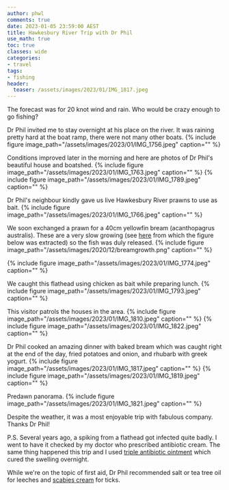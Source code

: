 ```yaml
---
author: phwl
comments: true
date: 2023-01-05 23:59:00 AEST
title: Hawkesbury River Trip with Dr Phil
use_math: true
toc: true
classes: wide
categories:
- travel
tags:
- fishing
header:
  teaser: /assets/images/2023/01/IMG_1817.jpeg
---
```

The forecast was for 20 knot wind and rain. Who would be crazy enough to
go fishing? 

Dr Phil invited me to stay overnight at his place on the river.
It was raining pretty hard at the boat ramp, there were not many other boats.
{% include figure image_path="/assets/images/2023/01/IMG_1756.jpeg" caption="" %}

Conditions improved later in the morning and here are photos of Dr Phil's beautiful house and boatshed.
{% include figure image_path="/assets/images/2023/01/IMG_1763.jpeg" caption="" %}
{% include figure image_path="/assets/images/2023/01/IMG_1789.jpeg" caption="" %}

Dr Phil's neighbour kindly gave us live Hawkesbury River prawns to use as bait.
{% include figure image_path="/assets/images/2023/01/IMG_1766.jpeg" caption="" %}

We soon exchanged a prawn for a 40cm 
yellowfin bream (acanthopagrus australis). These are a very slow growing
(see [here](/assets/images/2020/12/Yellowfin-Bream.pdf) from which the figure below was extracted) so
the fish was duly released.
{% include figure image_path="/assets/images/2020/12/breamgrowth.png" caption="" %}

{% include figure image_path="/assets/images/2023/01/IMG_1774.jpeg" caption="" %}

We caught this flathead using chicken as bait while preparing lunch.
{% include figure image_path="/assets/images/2023/01/IMG_1793.jpeg" caption="" %}

This visitor patrols the houses in the area.
{% include figure image_path="/assets/images/2023/01/IMG_1810.jpeg" caption="" %}
{% include figure image_path="/assets/images/2023/01/IMG_1822.jpeg" caption="" %}

Dr Phil cooked an amazing dinner with baked bream which was caught right at the end of the day, fried potatoes and onion, and rhubarb with greek yogurt.
{% include figure image_path="/assets/images/2023/01/IMG_1817.jpeg" caption="" %}
{% include figure image_path="/assets/images/2023/01/IMG_1819.jpeg" caption="" %}

Predawn panorama.
{% include figure image_path="/assets/images/2023/01/IMG_1821.jpeg" caption="" %}

Despite the weather, it was a most enjoyable trip with fabulous company. Thanks Dr Phil!

P.S. Several years ago, a spiking from a flathead got infected quite badly. I went to have it checked by my doctor who prescribed antibiotic cream. The same thing happened this trip and I used [triple antibiotic ointment](https://en.wilsonhk.com/product-page/%E7%BE%8E%E5%9C%8B%E5%82%B2%E4%BB%95-%E7%89%B9%E6%95%88%E5%BC%B7%E5%8A%9B%E8%A4%87%E6%96%B9%E6%8A%97%E8%8F%8C%E6%B6%88%E7%82%8E%E8%BB%9F%E8%86%8F-1) which cured the swelling overnight. 

While we're on the topic of first aid, Dr Phil recommended salt or tea tree oil for leeches and [scabies cream](https://www.chemistwarehouse.com.au/buy/10006/Lyclear-Scabies-Cream-30g) for ticks.
